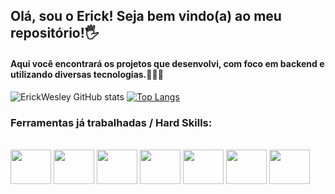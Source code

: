 
## Olá, sou o Erick! Seja bem vindo(a) ao meu repositório!🖐️
#### Aqui você encontrará os projetos que desenvolvi, com foco em backend e utilizando diversas tecnologias.👨🏽‍💻

![ErickWesley GitHub stats](https://github-readme-stats.vercel.app/api?username=ErickWesley&show_icons=true&theme=dracula)
[![Top Langs](https://github-readme-stats.vercel.app/api/top-langs/?username=ErickWesley&layout=compact&theme=dracula)](https://github.com/anuraghazra/github-readme-stats)



### Ferramentas já trabalhadas / Hard Skills:

<div style="display: inline_block"><br/>    
    <img height="55" width="65" src="https://cdn.jsdelivr.net/gh/devicons/devicon/icons/java/java-original-wordmark.svg" />
    <img height="55" width="65" src="https://cdn.jsdelivr.net/gh/devicons/devicon/icons/spring/spring-original-wordmark.svg" />
    <img height="55" width="65" src="https://cdn.jsdelivr.net/gh/devicons/devicon/icons/mysql/mysql-original-wordmark.svg" />
    <img height="55" width="65" src="https://cdn.jsdelivr.net/gh/devicons/devicon/icons/mongodb/mongodb-plain-wordmark.svg" />
    <img height="55" width="65" src="https://cdn.jsdelivr.net/gh/devicons/devicon/icons/postgresql/postgresql-original-wordmark.svg" />
    <img height="55" width="65" src="https://cdn.jsdelivr.net/gh/devicons/devicon/icons/heroku/heroku-plain-wordmark.svg" />
    <img height="55" width="65" src="https://cdn.jsdelivr.net/gh/devicons/devicon/icons/git/git-plain-wordmark.svg" />
          
            
          
    
</div>
